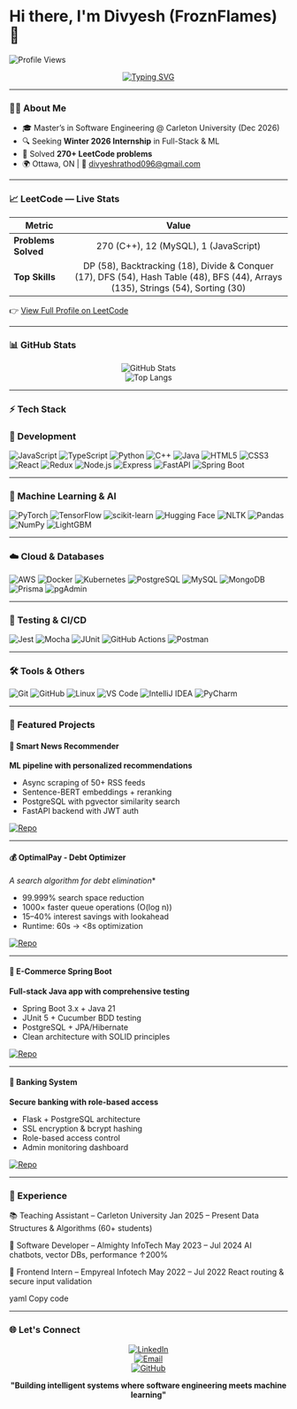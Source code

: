 # Hi there, I'm Divyesh (FroznFlames) 👋  

![Profile Views](https://komarev.com/ghpvc/?username=divyesh-rathod&color=blueviolet)  

<div align="center">

[![Typing SVG](https://readme-typing-svg.herokuapp.com?font=Fira+Code&pause=1000&color=2F81F7&width=435&lines=Software+Engineering+Student;ML+%2B+Full+Stack+(MERN)+Developer;Building+AI-Powered+Systems)](https://git.io/typing-svg)

</div>

---

### 👨‍💻 About Me
- 🎓 Master’s in Software Engineering @ Carleton University (Dec 2026)  
- 🔍 Seeking **Winter 2026 Internship** in Full-Stack & ML  
- 🧠 Solved **270+ LeetCode problems**  
- 🌍 Ottawa, ON | 📧 divyeshrathod096@gmail.com  

---

### 📈 LeetCode — Live Stats  

| Metric | Value |
|--------|:-----:|
| **Problems Solved** | 270 (C++), 12 (MySQL), 1 (JavaScript) |
| **Top Skills** | DP (58), Backtracking (18), Divide & Conquer (17), DFS (54), Hash Table (48), BFS (44), Arrays (135), Strings (54), Sorting (30) |

👉 [View Full Profile on LeetCode](https://leetcode.com/u/FroznFlames/)  

---

### 📊 GitHub Stats  

<div align="center">

![GitHub Stats](https://github-readme-stats.vercel.app/api?username=divyesh-rathod&show_icons=true&theme=dark&hide_border=true&count_private=true)  
![Top Langs](https://github-readme-stats.vercel.app/api/top-langs/?username=divyesh-rathod&layout=compact&theme=dark&hide_border=true)  

</div>

---

### ⚡ Tech Stack  
### 🚀 Development
![JavaScript](https://img.shields.io/badge/JavaScript-F7DF1E?logo=javascript&logoColor=black)
![TypeScript](https://img.shields.io/badge/TypeScript-3178C6?logo=typescript&logoColor=white)
![Python](https://img.shields.io/badge/Python-3776AB?logo=python&logoColor=white)
![C++](https://img.shields.io/badge/C++-00599C?logo=c%2B%2B&logoColor=white)
![Java](https://img.shields.io/badge/Java-007396?logo=java&logoColor=white)
![HTML5](https://img.shields.io/badge/HTML5-E34F26?logo=html5&logoColor=white)
![CSS3](https://img.shields.io/badge/CSS3-1572B6?logo=css3&logoColor=white)
![React](https://img.shields.io/badge/React-20232A?logo=react&logoColor=61DAFB)
![Redux](https://img.shields.io/badge/Redux-764ABC?logo=redux&logoColor=white)
![Node.js](https://img.shields.io/badge/Node.js-43853D?logo=node-dot-js&logoColor=white)
![Express](https://img.shields.io/badge/Express-000000?logo=express&logoColor=white)
![FastAPI](https://img.shields.io/badge/FastAPI-009688?logo=fastapi&logoColor=white)
![Spring Boot](https://img.shields.io/badge/Spring%20Boot-6DB33F?logo=springboot&logoColor=white)

---

### 🤖 Machine Learning & AI
![PyTorch](https://img.shields.io/badge/PyTorch-EE4C2C?logo=pytorch&logoColor=white)
![TensorFlow](https://img.shields.io/badge/TensorFlow-FF6F00?logo=tensorflow&logoColor=white)
![scikit-learn](https://img.shields.io/badge/scikit--learn-F7931E?logo=scikit-learn&logoColor=white)
![Hugging Face](https://img.shields.io/badge/HuggingFace-FBBF24?logo=huggingface&logoColor=black)
![NLTK](https://img.shields.io/badge/NLTK-154E7D?logo=python&logoColor=white)
![Pandas](https://img.shields.io/badge/Pandas-150458?logo=pandas&logoColor=white)
![NumPy](https://img.shields.io/badge/NumPy-013243?logo=numpy&logoColor=white)
![LightGBM](https://img.shields.io/badge/LightGBM-017F75?logo=lightgbm&logoColor=white)

---

### ☁️ Cloud & Databases
![AWS](https://img.shields.io/badge/AWS-232F3E?logo=amazon-aws&logoColor=white)
![Docker](https://img.shields.io/badge/Docker-2496ED?logo=docker&logoColor=white)
![Kubernetes](https://img.shields.io/badge/Kubernetes-326CE5?logo=kubernetes&logoColor=white)
![PostgreSQL](https://img.shields.io/badge/PostgreSQL-316192?logo=postgresql&logoColor=white)
![MySQL](https://img.shields.io/badge/MySQL-4479A1?logo=mysql&logoColor=white)
![MongoDB](https://img.shields.io/badge/MongoDB-47A248?logo=mongodb&logoColor=white)
![Prisma](https://img.shields.io/badge/Prisma-2D3748?logo=prisma&logoColor=white)
![pgAdmin](https://img.shields.io/badge/pgAdmin-336791?logo=postgresql&logoColor=white)

---

### 🧪 Testing & CI/CD
![Jest](https://img.shields.io/badge/Jest-C21325?logo=jest&logoColor=white)
![Mocha](https://img.shields.io/badge/Mocha-8D6748?logo=mocha&logoColor=white)
![JUnit](https://img.shields.io/badge/JUnit-25A162?logo=junit5&logoColor=white)
![GitHub Actions](https://img.shields.io/badge/GitHub%20Actions-2088FF?logo=github-actions&logoColor=white)
![Postman](https://img.shields.io/badge/Postman-FF6C37?logo=postman&logoColor=white)

---

### 🛠 Tools & Others
![Git](https://img.shields.io/badge/Git-F05032?logo=git&logoColor=white)
![GitHub](https://img.shields.io/badge/GitHub-181717?logo=github&logoColor=white)
![Linux](https://img.shields.io/badge/Linux-FCC624?logo=linux&logoColor=black)
![VS Code](https://img.shields.io/badge/VS%20Code-0078D4?logo=visual-studio-code&logoColor=white)
![IntelliJ IDEA](https://img.shields.io/badge/IntelliJIDEA-000000?logo=intellijidea&logoColor=white)
![PyCharm](https://img.shields.io/badge/PyCharm-000000?logo=pycharm&logoColor=white)




---

### 🚀 Featured Projects  

#### 🤖 Smart News Recommender  
**ML pipeline with personalized recommendations**  
- Async scraping of 50+ RSS feeds  
- Sentence-BERT embeddings + reranking  
- PostgreSQL with pgvector similarity search  
- FastAPI backend with JWT auth  

[![Repo](https://img.shields.io/badge/GitHub-View%20Code-blue?style=flat-square&logo=github)](https://github.com/divyesh-rathod/Smart-News-Backend)  

---

#### 💰 OptimalPay - Debt Optimizer  
**A* search algorithm for debt elimination**  
- 99.999% search space reduction  
- 1000× faster queue operations (O(log n))  
- 15–40% interest savings with lookahead  
- Runtime: 60s → <8s optimization  

[![Repo](https://img.shields.io/badge/GitHub-View%20Code-blue?style=flat-square&logo=github)](https://github.com/divyesh-rathod/OptimalPay-Backend)  

---

#### 🛒 E-Commerce Spring Boot  
**Full-stack Java app with comprehensive testing**  
- Spring Boot 3.x + Java 21  
- JUnit 5 + Cucumber BDD testing  
- PostgreSQL + JPA/Hibernate  
- Clean architecture with SOLID principles  

[![Repo](https://img.shields.io/badge/GitHub-View%20Code-blue?style=flat-square&logo=github)](https://github.com/divyesh-rathod/Ecommerce-Backend-with-Testing)  

---

#### 🏦 Banking System  
**Secure banking with role-based access**  
- Flask + PostgreSQL architecture  
- SSL encryption & bcrypt hashing  
- Role-based access control  
- Admin monitoring dashboard  

[![Repo](https://img.shields.io/badge/GitHub-View%20Code-blue?style=flat-square&logo=github)](https://github.com/divyesh-rathod/banking_system_python)  

---

### 📅 Experience  

📚 Teaching Assistant – Carleton University Jan 2025 – Present
Data Structures & Algorithms (60+ students)

💼 Software Developer – Almighty InfoTech May 2023 – Jul 2024
AI chatbots, vector DBs, performance ↑200%

🌟 Frontend Intern – Empyreal Infotech May 2022 – Jul 2022
React routing & secure input validation

yaml
Copy code

---

### 🌐 Let's Connect  

<div align="center">

[![LinkedIn](https://img.shields.io/badge/-LinkedIn-0077B5?style=for-the-badge&logo=linkedin&logoColor=white)](https://www.linkedin.com/in/divyesh-rathod-developer)  
[![Email](https://img.shields.io/badge/-Email-EA4335?style=for-the-badge&logo=gmail&logoColor=white)](mailto:divyeshrathod096@gmail.com)  
[![GitHub](https://img.shields.io/badge/-GitHub-181717?style=for-the-badge&logo=github&logoColor=white)](https://github.com/divyesh-rathod)  

</div>

<div align="center">

**"Building intelligent systems where software engineering meets machine learning"**

</div>
